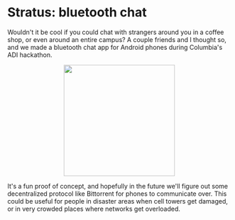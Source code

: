 <!-- {"full_title": "Stratus: bluetooth chat"} -->

# Stratus: bluetooth chat <a href="https://github.com/nlittlepoole/Chatter"><i class="fa fa-github"></i></a>

Wouldn't it be cool if you could chat with strangers around you in a coffee shop, or even around an entire campus? A couple friends and I thought so, and we made a bluetooth chat app for Android phones during Columbia's ADI hackathon.

<center><a href="https://github.com/nlittlepoole/Chatter"><img width="250px" src="{{top-path}}/{{article-path}}/stratus.jpg"/></a></center>

It's a fun proof of concept, and hopefully in the future we'll figure out some decentralized protocol like Bittorrent for phones to communicate over. This could be useful for people in disaster areas when cell towers get damaged, or in very crowded places where networks get overloaded.

